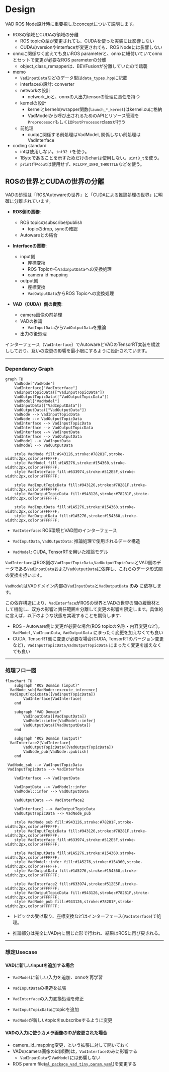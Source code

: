 # Design

VAD ROS Node設計時に重要視したconceptについて説明します。

- ROSの領域とCUDAの領域の分離
  - ROS topicの型が変更されても、CUDAを使った実装には影響しない
  - CUDAのversionやinterfaceが変更されても、ROS Nodeには影響しない
- onnxに関係なく変えても良いROS parameterと、onnxに紐付いていてonnxとセットで変更が必要なROS parameterの分離
  - object_class_remapperは、BEVFusionが分離していたので踏襲
- memo
  - `VadInputData`などのデータ型は`data_types.hpp`に記載
  - interfaceの設計: converter
  - networkの設計
    - network_ioと、onnxの入出力tensorの管理に責任を持つ
  - kernelの設計
    - kernelとkernelのwrapper関数(`launch_*_kernel`)はkernel.cuに格納
    - VadModelから呼び出されるためのAPIとリソース管理を`Preprocessor`もしくは`PostProcessor`classが行う
  - 前処理
    - cudaに関係する前処理はVadModel, 関係しない前処理はVadInterface
- coding standard
  - intは使用しない。`int32_t`を使う。
  - 1Byteであることを示すためだけのcharは使用しない。`uint8_t`を使う。
  - `printf`や`cout`は使用せず、`RCLCPP_INFO_THROTTLE`などを使う。

## ROSの世界とCUDAの世界の分離

VADの処理は「ROS/Autowareの世界」と「CUDAによる推論処理の世界」に明確に分離されています。

- **ROS側の責務**:

  - ROS topicのsubscribe/publish
    - topicのdrop, syncの確認
  - Autowareとの結合

- **Interfaceの責務**:

  - input側
    - 座標変換
    - ROS Topicから`VadInputData`への変換処理
    - camera id mapping
  - output側
    - 座標変換
    - `VadOutputData`からROS Topicへの変換処理

- **VAD（CUDA）側の責務**:
  - camera画像の前処理
  - VADの推論
    - `VadInputData`から`VadOutputData`を推論
  - 出力の後処理

インターフェース（`VadInterface`）でAutowareとVADのTensorRT実装を橋渡ししており、互いの変更の影響を最小限にするように設計されています。

---

### Dependancy Graph

```mermaid
graph TD
    VadNode["VadNode"]
    VadInterface["VadInterface"]
    VadInputTopicData(["VadInputTopicData"])
    VadOutputTopicData(["VadOutputTopicData"])
    VadModel["VadModel"]
    VadInputData(["VadInputData"])
    VadOutputData(["VadOutputData"])
    VadNode --> VadInputTopicData
    VadNode --> VadOutputTopicData
    VadInterface --> VadInputTopicData
    VadInterface --> VadOutputTopicData
    VadInterface --> VadInputData
    VadInterface --> VadOutputData
    VadModel --> VadInputData
    VadModel --> VadOutputData

    style VadNode fill:#943126,stroke:#78281F,stroke-width:2px,color:#FFFFFF;
    style VadModel fill:#1A5276,stroke:#154360,stroke-width:2px,color:#FFFFFF;
    style VadInterface fill:#633974,stroke:#512E5F,stroke-width:2px,color:#FFFFFF;

    style VadInputTopicData fill:#943126,stroke:#78281F,stroke-width:2px,color:#FFFFFF;
    style VadOutputTopicData fill:#943126,stroke:#78281F,stroke-width:2px,color:#FFFFFF;

    style VadInputData fill:#1A5276,stroke:#154360,stroke-width:2px,color:#FFFFFF;
    style VadOutputData fill:#1A5276,stroke:#154360,stroke-width:2px,color:#FFFFFF;
```

- `VadInterface`: ROS環境とVAD間のインターフェース

- `VadInputData`, `VadOutputData`: 推論処理で使用されるデータ構造

- `VadModel`: CUDA, TensorRTを用いた推論モデル

`VadInterface`はROS側の`VadInputTopicData`,`VadOutputTopicData`とVAD側のデータである`VadInputData`および`VadOutputData`に依存し、これらのデータ形式間の変換を担います。

`VadModel`はVADドメイン内部の`VadInputData`と`VadOutputData` **のみ** に依存します。

この依存構造により、`VadInterface`がROSの世界とVADの世界の間の緩衝材として機能し、双方の影響と責任範囲を分離して変更の影響を限定します。具体的に言えば，以下のような状態を実現することを期待します．

- ROS・Autoware側に変更が必要な場合(ROS topicの名称・内容変更など)，`VadModel`, `VadInputData`, `VadOutputData` にまったく変更を加えなくても良い
- CUDA, TensorRT側に変更が必要な場合(CUDA, TensorRTのバージョン変更など)，`VadInputTopicData`,`VadOutputTopicData` にまったく変更を加えなくても良い

---

### 処理フロー図

```mermaid
flowchart TD
    subgraph "ROS Domain (input)"
  VadNode_sub[VadNode::execute_inference]
  VadInputTopicData([VadInputTopicData])
        VadInterface[VadInterface]
    end

    subgraph "VAD Domain"
        VadInputData([VadInputData])
        VadModel::infer[VadModel::infer]
        VadOutputData([VadOutputData])
    end

    subgraph "ROS Domain (output)"
  VadInterface2[VadInterface]
        VadOutputTopicData([VadOutputTopicData])
        VadNode_pub[VadNode::publish]
    end

 VadNode_sub --> VadInputTopicData
 VadInputTopicData --> VadInterface

    VadInterface --> VadInputData

    VadInputData --> VadModel::infer
    VadModel::infer --> VadOutputData

    VadOutputData --> VadInterface2

    VadInterface2 --> VadOutputTopicData
    VadOutputTopicData --> VadNode_pub

    style VadNode_sub fill:#943126,stroke:#78281F,stroke-width:2px,color:#FFFFFF;
    style VadInputTopicData fill:#943126,stroke:#78281F,stroke-width:2px,color:#FFFFFF;
    style VadInterface fill:#633974,stroke:#512E5F,stroke-width:2px,color:#FFFFFF;

    style VadInputData fill:#1A5276,stroke:#154360,stroke-width:2px,color:#FFFFFF;
    style VadModel::infer fill:#1A5276,stroke:#154360,stroke-width:2px,color:#FFFFFF;
    style VadOutputData fill:#1A5276,stroke:#154360,stroke-width:2px,color:#FFFFFF;

    style VadInterface2 fill:#633974,stroke:#512E5F,stroke-width:2px,color:#FFFFFF;
    style VadOutputTopicData fill:#943126,stroke:#78281F,stroke-width:2px,color:#FFFFFF;
    style VadNode_pub fill:#943126,stroke:#78281F,stroke-width:2px,color:#FFFFFF;
```

- トピックの受け取り、座標変換などはインターフェース(`VadInterface`)で処理。

- 推論部分は完全にVAD内に閉じた形で行われ、結果はROSに再び戻される。

---

### 想定Usecase

#### VADに新しいinputを追加する場合

- `VadModel`に新しい入力を追加．onnxを再学習

- `VadInputData`の構造を拡張

- `VadInterface`の入力変換処理を修正

- `VadInputTopicData`にtopicを追加

- `VadNode`が新しいtopicをsubscribeするように変更

#### VADの入力に使うカメラ画像のIDが変更された場合

- camera_id_mapping変更，という拡張に対して開いておく
- VADのcamera画像のid(順番)は，`VadInterface`のみに影響する
  - `VadInputData`や`VadModel`には影響しない
- ROS param file([`ml_package_vad_tiny.param.yaml`](../config/ml_package_vad_tiny.param.yaml))を変更する
